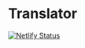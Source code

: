 # Translator
[![Netlify Status](https://api.netlify.com/api/v1/badges/db964382-dff7-4bde-959c-b500dd902986/deploy-status)](https://app.netlify.com/sites/stackup-translator/deploys)
